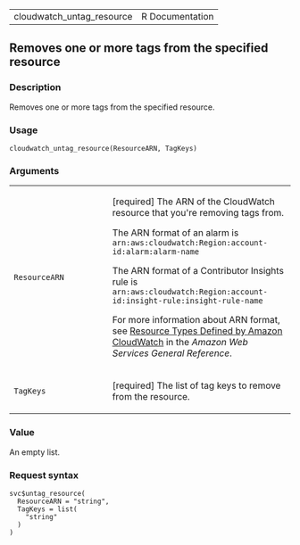 <table style="width: 100%;">
<tbody>
<tr class="odd">
<td>cloudwatch_untag_resource</td>
<td style="text-align: right;">R Documentation</td>
</tr>
</tbody>
</table>

## Removes one or more tags from the specified resource

### Description

Removes one or more tags from the specified resource.

### Usage

    cloudwatch_untag_resource(ResourceARN, TagKeys)

### Arguments

<table>
<colgroup>
<col style="width: 35%" />
<col style="width: 65%" />
</colgroup>
<tbody>
<tr class="odd">
<td><code
id="cloudwatch_untag_resource_:_ResourceARN">ResourceARN</code></td>
<td><p>[required] The ARN of the CloudWatch resource that you're
removing tags from.</p>
<p>The ARN format of an alarm is
<code>arn:aws:cloudwatch:Region:account-id:alarm:alarm-name </code></p>
<p>The ARN format of a Contributor Insights rule is
<code>arn:aws:cloudwatch:Region:account-id:insight-rule:insight-rule-name </code></p>
<p>For more information about ARN format, see <a
href="https://docs.aws.amazon.com/service-authorization/latest/reference/list_amazoncloudwatch.html#amazoncloudwatch-resources-for-iam-policies">Resource
Types Defined by Amazon CloudWatch</a> in the <em>Amazon Web Services
General Reference</em>.</p></td>
</tr>
<tr class="even">
<td><code id="cloudwatch_untag_resource_:_TagKeys">TagKeys</code></td>
<td><p>[required] The list of tag keys to remove from the
resource.</p></td>
</tr>
</tbody>
</table>

### Value

An empty list.

### Request syntax

    svc$untag_resource(
      ResourceARN = "string",
      TagKeys = list(
        "string"
      )
    )
